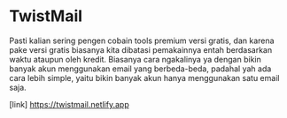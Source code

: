 # TwistMail

Pasti kalian sering pengen cobain tools premium versi gratis, dan karena pake versi gratis biasanya kita dibatasi pemakainnya entah berdasarkan waktu ataupun oleh kredit. Biasanya cara ngakalinya ya dengan bikin banyak akun menggunakan email yang berbeda-beda, padahal yah ada cara lebih simple, yaitu bikin banyak akun hanya menggunakan satu email saja.

[link] https://twistmail.netlify.app
